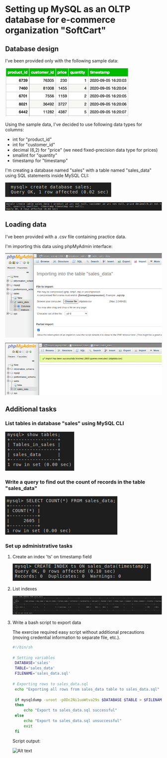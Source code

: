 # Setting up MySQL as an OLTP database for e-commerce organization "SoftCart"

## Database design

I've been provided only with the following sample data:

![Alt text](sampledata.png)

Using the sample data, I've decided to use following data types for columns:

- int for "product_id"
- int for "customer_id"
- decimal (6,2) for "price" (we need fixed-precision data type for prices)
- smallint for "quantity"
- timestamp for "timestamp"

I'm creating a database named "sales" with a table named "sales_data" using SQL statements inside MySQL CLI:

![Alt text](create_table_sales.png)

![Alt text](createtable.png)

## Loading data

I've been provided with a .csv file containing practice data.

I'm importing this data using phpMyAdmin interface:

![Alt text](importing_data_staging.png)

![Alt text](importdata.png)

## Additional tasks

### List tables in database "sales" using MySQL CLI

![Alt text](listtables.png)

### Write a query to find out the count of records in the table "sales_data"

![Alt text](salesrows.png)

### Set up administrative tasks

1. Create an index 'ts' on timestamp field
   
    ![Alt text](create_index_ts.png)

2. List indexes
   
   ![Alt text](listindexes.png)

3. Write a bash script to export data
   
   The exercise required easy script without additional precautions (moving credential information to separate file, etc.).

   ```sh
   #!/bin/sh
   
   # Setting variables
    DATABASE='sales'
    TABLE='sales_data'
    FILENAME='sales_data.sql'
   
   # Exporting rows to sales_data.sql
    echo "Exporting all rows from sales_data table to sales_data.sql"

    if mysqldump -uroot -pODc2Ni1uaWtva29s $DATABASE $TABLE > $FILENAME;
    then
        echo "Export to sales_data.sql successful"
    else
        echo "Export to sales_data.sql unsuccessful"
        exit
    fi
    ```
    
    Script output:

    ![Alt text](exportdata.png)